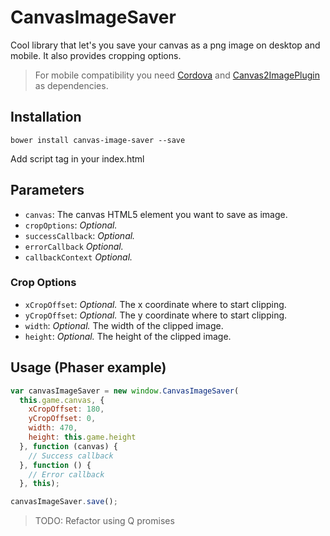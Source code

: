 # CanvasImageSaver

Cool library that let's you save your canvas as a png image on desktop and mobile. It also provides cropping options.

> For mobile compatibility you need [Cordova](http://cordova.apache.org/) and [Canvas2ImagePlugin](https://github.com/devgeeks/Canvas2ImagePlugin) as dependencies.

## Installation
`bower install canvas-image-saver --save`

Add script tag in your index.html

## Parameters
* `canvas`: The canvas HTML5 element you want to save as image.
* `cropOptions`: _Optional._
* `successCallback`: _Optional._
* `errorCallback` _Optional._
* `callbackContext` _Optional._

### Crop Options
* `xCropOffset`: _Optional._ The x coordinate where to start clipping.
* `yCropOffset`: _Optional._ The y coordinate where to start clipping.
* `width`: _Optional._ The width of the clipped image.
* `height`: _Optional._ The height of the clipped image.

## Usage (Phaser example)
```js
var canvasImageSaver = new window.CanvasImageSaver(
  this.game.canvas, {
    xCropOffset: 180,
    yCropOffset: 0,
    width: 470,
    height: this.game.height
  }, function (canvas) {
    // Success callback
  }, function () {
    // Error callback
  }, this);

canvasImageSaver.save();
```

> TODO:
> Refactor using Q promises

